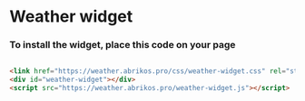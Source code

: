 
# Weather widget

### To install the widget, place this code on your page
```html

<link href="https://weather.abrikos.pro/css/weather-widget.css" rel="stylesheet">
<div id="weather-widget"></div>
<script src="https://weather.abrikos.pro/weather-widget.js"></script>
